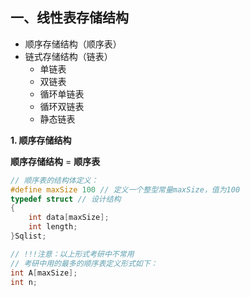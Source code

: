 ## 一、线性表存储结构
+ 顺序存储结构（顺序表）
+ 链式存储结构（链表）
    - 单链表
    - 双链表
    - 循环单链表
    - 循环双链表
    - 静态链表

**1. 顺序存储结构**

**顺序存储结构** = **顺序表**

```c++
// 顺序表的结构体定义：
#define maxSize 100 // 定义一个整型常量maxSize，值为100
typedef struct // 设计结构
{
    int data[maxSize];
    int length;
}Sqlist;

// !!!注意：以上形式考研中不常用
// 考研中用的最多的顺序表定义形式如下：
int A[maxSize];
int n;

```